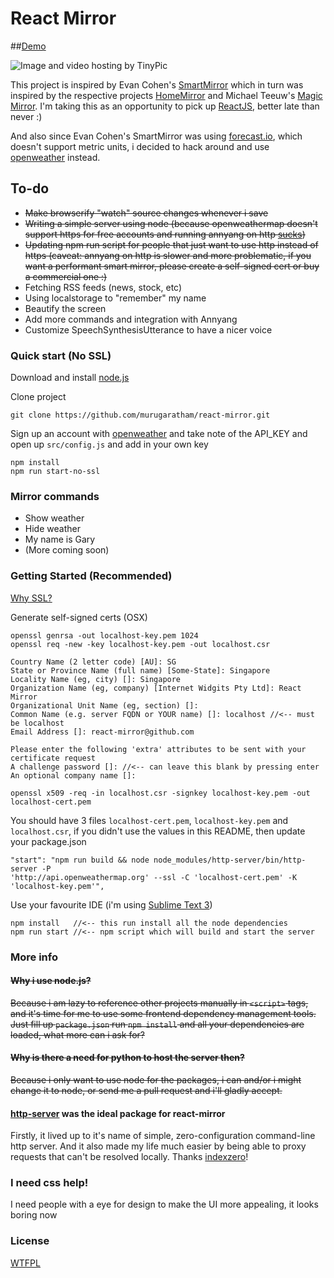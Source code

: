 
# React Mirror

##<a href="http://murugaratham.github.io/react-mirror" target="_blank">Demo</a>

<img src="http://i67.tinypic.com/5v7kpk.jpg" border="0" alt="Image and video hosting by TinyPic" />

This project is inspired by Evan Cohen's [SmartMirror](https://github.com/evancohen/smart-mirror) which in turn was inspired by the respective projects [HomeMirror](https://github.com/HannahMitt/HomeMirror) and Michael Teeuw's [Magic Mirror](http://michaelteeuw.nl/tagged/magicmirror). 
I'm taking this as an opportunity to pick up [ReactJS](https://facebook.github.io/react/), better late than never :)

And also since Evan Cohen's SmartMirror was using [forecast.io](http://forecast.io/), which doesn't support metric units, i decided to hack around and use [openweather](http://www.openweathermap.com/api) instead.
## To-do
- ~~Make browserify "watch" source changes whenever i save~~
- ~~Writing a simple server using node (because openweathermap doesn't support https for free accounts and running annyang on http [sucks](https://github.com/TalAter/annyang))~~
- ~~Updating npm run script for people that just want to use http instead of https (caveat: annyang on http is slower and more problematic, if you want a performant smart mirror, please create a self-signed cert or buy a commercial one :)~~
- Fetching RSS feeds (news, stock, etc)
- Using localstorage to "remember" my name
- Beautify the screen
- Add more commands and integration with Annyang
- Customize SpeechSynthesisUtterance to have a nicer voice

### Quick start (No SSL)

Download and install [node.js](https://nodejs.org/en/)

Clone project
```
git clone https://github.com/murugaratham/react-mirror.git
```

Sign up an account with [openweather](http://home.openweathermap.org/users/sign_in) and take note of the API_KEY and open up `src/config.js` and add in your own key

```
npm install
npm run start-no-ssl
```

### Mirror commands
- Show weather
- Hide weather
- My name is Gary
- (More coming soon)

### Getting Started (Recommended)

[Why SSL?](https://github.com/TalAter/annyang#annyang-would-like-to-use-your-microphone)

Generate self-signed certs (OSX)
```
openssl genrsa -out localhost-key.pem 1024
openssl req -new -key localhost-key.pem -out localhost.csr

Country Name (2 letter code) [AU]: SG
State or Province Name (full name) [Some-State]: Singapore
Locality Name (eg, city) []: Singapore
Organization Name (eg, company) [Internet Widgits Pty Ltd]: React Mirror 
Organizational Unit Name (eg, section) []: 
Common Name (e.g. server FQDN or YOUR name) []: localhost //<-- must be localhost
Email Address []: react-mirror@github.com

Please enter the following 'extra' attributes to be sent with your certificate request 
A challenge password []: //<-- can leave this blank by pressing enter
An optional company name []:

openssl x509 -req -in localhost.csr -signkey localhost-key.pem -out localhost-cert.pem
```
You should have 3 files `localhost-cert.pem`, `localhost-key.pem` and `localhost.csr`, if you didn't use the values in this README, then update your package.json

```
"start": "npm run build && node node_modules/http-server/bin/http-server -P 
'http://api.openweathermap.org' --ssl -C 'localhost-cert.pem' -K 'localhost-key.pem'",
```
Use your favourite IDE (i'm using [Sublime Text 3](http://www.sublimetext.com/3))

```
npm install   //<-- this run install all the node dependencies
npm run start //<-- npm script which will build and start the server
```

### More info
#### ~~Why i use node.js?~~
~~Because i am lazy to reference other projects manually in `<script>` tags, and it's time for me to use some frontend dependency management tools. Just fill up `package.json` run `npm install` and all your dependencies are loaded, what more can i ask for?~~
#### ~~Why is there a need for python to host the server then?~~
~~Because i only want to use node for the packages, i can and/or i might change it to node, or send me a pull request and i'll gladly accept.~~
#### [http-server](https://github.com/indexzero/http-server) was the ideal package for react-mirror
Firstly, it lived up to it's name of simple, zero-configuration command-line http server. And it also made my life much easier by being able to proxy requests that can't be resolved locally. Thanks [indexzero](https://github.com/indexzero)!

### I need css help!
I need people with a eye for design to make the UI more appealing, it looks boring now
### License
[WTFPL](http://www.wtfpl.net/)
